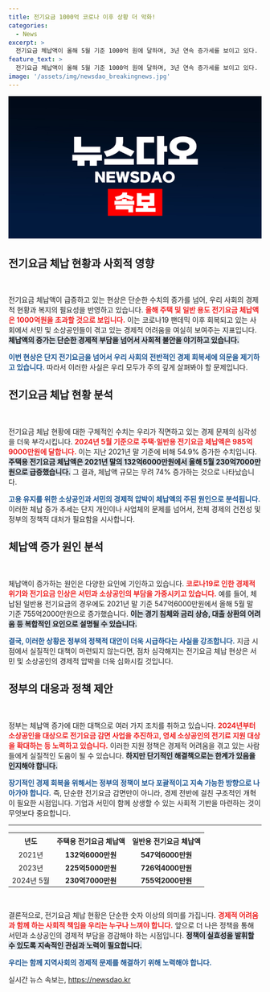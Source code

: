 ```yaml
---
title: 전기요금 1000억 코로나 이후 상황 더 악화!
categories:
  - News
excerpt: >
  전기요금 체납액이 올해 5월 기준 1000억 원에 달하며, 3년 연속 증가세를 보이고 있다. 코로나 이후 경제난에 시달리는 서민과 소상공인을 위한 정부의 실질적 지원 정책이 절실하다.
feature_text: >
  전기요금 체납액이 올해 5월 기준 1000억 원에 달하며, 3년 연속 증가세를 보이고 있다. 코로나 이후 경제난에 시달리는 서민과 소상공인을 위한 정부의 실질적 지원 정책이 절실하다.
image: '/assets/img/newsdao_breakingnews.jpg'
---
```


<p><img src="/assets/img/newsdao_breakingnews.jpg" alt="flaretime 속보" /></p>

<h2 data-ke-size="size26">전기요금 체납 현황과 사회적 영향</h2>

<p data-ke-size="size16">&nbsp;</p>

<p>전기요금 체납액이 급증하고 있는 현상은 단순한 수치의 증가를 넘어, 우리 사회의 경제적 현황과 복지의 필요성을 반영하고 있습니다. <b><span style="color: #ee2323;">올해 주택 및 일반 용도 전기요금 체납액은 1000억원을 초과할 것으로 보입니다.</span></b> 이는 코로나19 팬데믹 이후 회복되고 있는 사회에서 서민 및 소상공인들이 겪고 있는 경제적 어려움을 여실히 보여주는 지표입니다. <b><span style="background-color: #21538527;">체납액의 증가는 단순한 경제적 부담을 넘어서 사회적 불안을 야기하고 있습니다.</span></b> </p>

<p><b><span style="color: #1a5490;">이번 현상은 단지 전기요금을 넘어서 우리 사회의 전반적인 경제 회복세에 의문을 제기하고 있습니다.</span></b> 따라서 이러한 사실은 우리 모두가 주의 깊게 살펴봐야 할 문제입니다.</p>

<h2 data-ke-size="size26">전기요금 체납 현황 분석</h2>

<p data-ke-size="size16">&nbsp;</p>

<p>전기요금 체납 현황에 대한 구체적인 수치는 우리가 직면하고 있는 경제 문제의 심각성을 더욱 부각시킵니다. <b><span style="color: #ee2323;">2024년 5월 기준으로 주택·일반용 전기요금 체납액은 985억9000만원에 달합니다.</span></b> 이는 지난 2021년 말 기준에 비해 54.9% 증가한 수치입니다. <b><span style="background-color: #21538527;">주택용 전기요금 체납액은 2021년 말의 132억6000만원에서 올해 5월 230억7000만원으로 급증했습니다.</span></b> 그 결과, 체납액 규모는 무려 74% 증가하는 것으로 나타났습니다. </p>

<p><b><span style="color: #1a5490;">고용 유지를 위한 소상공인과 서민의 경제적 압박이 체납액의 주된 원인으로 분석됩니다.</span></b> 이러한 체납 증가 추세는 단지 개인이나 사업체의 문제를 넘어서, 전체 경제의 건전성 및 정부의 정책적 대처가 필요함을 시사합니다. </p>

<h2 data-ke-size="size26">체납액 증가 원인 분석</h2>

<p data-ke-size="size16">&nbsp;</p>

<p>체납액이 증가하는 원인은 다양한 요인에 기인하고 있습니다. <b><span style="color: #ee2323;">코로나19로 인한 경제적 위기와 전기요금 인상은 서민과 소상공인의 부담을 가중시키고 있습니다.</span></b> 예를 들어, 체납된 일반용 전기요금의 경우에도 2021년 말 기준 547억6000만원에서 올해 5월 말 기준 755억2000만원으로 증가했습니다. <b><span style="background-color: #21538527;">이는 경기 침체와 금리 상승, 대출 상환의 어려움 등 복합적인 요인으로 설명될 수 있습니다.</span></b> </p>

<p><b><span style="color: #1a5490;">결국, 이러한 상황은 정부의 정책적 대안이 더욱 시급하다는 사실을 강조합니다.</span></b> 지금 시점에서 실질적인 대책이 마련되지 않는다면, 점차 심각해지는 전기요금 체납 현상은 서민 및 소상공인의 경제적 압박을 더욱 심화시킬 것입니다. </p>

<h2 data-ke-size="size26">정부의 대응과 정책 제안</h2>

<p data-ke-size="size16">&nbsp;</p>

<p>정부는 체납액 증가에 대한 대책으로 여러 가지 조치를 취하고 있습니다. <b><span style="color: #ee2323;">2024년부터 소상공인을 대상으로 전기요금 감면 사업을 추진하고, 영세 소상공인의 전기료 지원 대상을 확대하는 등 노력하고 있습니다.</span></b> 이러한 지원 정책은 경제적 어려움을 겪고 있는 사람들에게 실질적인 도움이 될 수 있습니다. <b><span style="background-color: #21538527;">하지만 단기적인 해결책으로는 한계가 있음을 인지해야 합니다.</span></b> </p>

<p><b><span style="color: #1a5490;">장기적인 경제 회복을 위해서는 정부의 정책이 보다 포괄적이고 지속 가능한 방향으로 나아가야 합니다.</span></b> 즉, 단순한 전기요금 감면만이 아니라, 경제 전반에 걸친 구조적인 개혁이 필요한 시점입니다. 기업과 서민이 함께 상생할 수 있는 사회적 기반을 마련하는 것이 무엇보다 중요합니다. </p>

<hr>

<table style="width: 100%; border-collapse: collapse;">
  <tr>
    <th style="text-align: center; height: 25px;"><b>년도</b></th>
    <th style="text-align: center; height: 25px;"><b>주택용 전기요금 체납액</b></th>
    <th style="text-align: center; height: 25px;"><b>일반용 전기요금 체납액</b></th>
  </tr>
  <tr>
    <td style="text-align: center; height: 17px;">2021년</td>
    <td style="text-align: center; height: 17px;"><b>132억6000만원</b></td>
    <td style="text-align: center; height: 17px;"><b>547억6000만원</b></td>
  </tr>
  <tr>
    <td style="text-align: center; height: 17px;">2023년</td>
    <td style="text-align: center; height: 17px;"><b>225억5000만원</b></td>
    <td style="text-align: center; height: 17px;"><b>726억4000만원</b></td>
  </tr>
  <tr>
    <td style="text-align: center; height: 17px;">2024년 5월</td>
    <td style="text-align: center; height: 17px;"><b>230억7000만원</b></td>
    <td style="text-align: center; height: 17px;"><b>755억2000만원</b></td>
  </tr>
</table>

<p data-ke-size="size16">&nbsp;</p>

<p>결론적으로, 전기요금 체납 현황은 단순한 숫자 이상의 의미를 가집니다. <b><span style="color: #ee2323;">경제적 어려움과 함께 하는 사회적 책임을 우리는 누구나 느껴야 합니다.</span></b> 앞으로 더 나은 정책을 통해 서민과 소상공인의 경제적 부담을 경감해야 하는 시점입니다. <b><span style="background-color: #21538527;">정책이 실효성을 발휘할 수 있도록 지속적인 관심과 노력이 필요합니다.</span></b> </p>

<p><b><span style="color: #1a5490;">우리는 함께 지역사회의 경제적 문제를 해결하기 위해 노력해야 합니다.</span></b></p>
실시간 뉴스 속보는, <a href="https://newsdao.kr" rel="dofollow">https://newsdao.kr</a>


